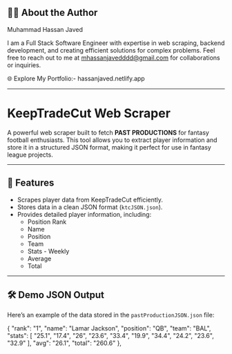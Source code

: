 ## 🧑‍💻 About the Author

Muhammad Hassan Javed

I am a Full Stack Software Engineer with expertise in web scraping, backend development, and creating efficient solutions for complex problems.
Feel free to reach out to me at mhassanjavedddd@gmail.com for collaborations or inquiries.

🌐 Explore My Portfolio:- hassanjaved.netlify.app

---

# KeepTradeCut Web Scraper

A powerful web scraper built to fetch **PAST PRODUCTIONS** for fantasy football enthusiasts. This tool allows you to extract player information and store it in a structured JSON format, making it perfect for use in fantasy league projects.

---

## 📌 Features

- Scrapes player data from KeepTradeCut efficiently.
- Stores data in a clean JSON format (`ktcJSON.json`).
- Provides detailed player information, including:
  - Position Rank
  - Name
  - Position
  - Team
  - Stats - Weekly
  - Average
  - Total

---

## 🛠️ Demo JSON Output

Here’s an example of the data stored in the `pastProductionJSON.json` file:

{
    "rank": "1",
    "name": "Lamar Jackson",
    "position": "QB",
    "team": "BAL",
    "stats": [
      "25.1",
      "17.4",
      "26",
      "23.6",
      "33.4",
      "19.9",
      "34.4",
      "24.2",
      "23.6",
      "32.9"
    ],
    "avg": "26.1",
    "total": "260.6"
},
